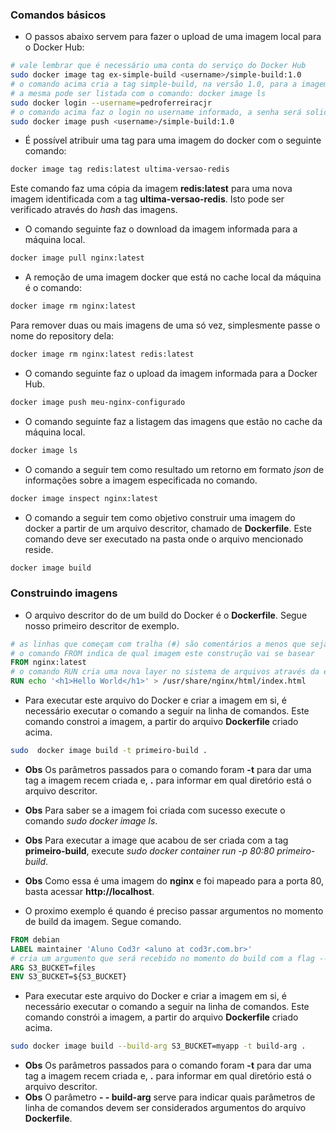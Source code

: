 ### Comandos básicos
 - O passos abaixo servem para fazer o upload de uma imagem local para o Docker Hub:
```bash
# vale lembrar que é necessário uma conta do serviço do Docker Hub
sudo docker image tag ex-simple-build <username>/simple-build:1.0
# o comando acima cria a tag simple-build, na versão 1.0, para a imagem ex-simple-build
# a mesma pode ser listada com o comando: docker image ls
sudo docker login --username=pedroferreiracjr
# o comando acima faz o login no username informado, a senha será solicitada
sudo docker image push <username>/simple-build:1.0
```

 - É possível atribuir uma tag para uma imagem do docker com o seguinte comando:
```bash
docker image tag redis:latest ultima-versao-redis
```
Este comando faz uma cópia da imagem **redis:latest** para uma nova imagem identificada com a tag **ultima-versao-redis**. Isto pode ser verificado através do *hash* das imagens.

 - O comando seguinte faz o download da imagem informada para a máquina local.
```bash
docker image pull nginx:latest
```

 - A remoção de uma imagem docker que está no cache local da máquina é o comando:
```bash
docker image rm nginx:latest
```
Para remover duas ou mais imagens de uma só vez, simplesmente passe o nome do repository dela:
```bash
docker image rm nginx:latest redis:latest
```

 - O comando seguinte faz o upload da imagem informada para a Docker Hub.
```bash
docker image push meu-nginx-configurado
```

 - O comando seguinte faz a listagem das imagens que estão no cache da máquina local.
```bash
docker image ls
```

 - O comando a seguir tem como resultado um retorno em formato *json* de informações sobre a imagem especificada no comando.
```bash
docker image inspect nginx:latest
```

 - O comando a seguir tem como objetivo construir uma imagem do docker a partir de um arquivo descritor, chamado de **Dockerfile**. Este comando deve ser executado na pasta onde o arquivo mencionado reside.
```bash
docker image build
```

### Construindo imagens
 - O arquivo descritor do de um build do Docker é o **Dockerfile**. Segue nosso primeiro descritor de exemplo.
```dockerfile
# as linhas que começam com tralha (#) são comentários a menos que seja uma diretiva válida do docker
# o comando FROM indica de qual imagem este construção vai se basear
FROM nginx:latest
# o comando RUN cria uma nova layer no sistema de arquivos através da execução do comando informado
RUN echo '<h1>Hello World</h1>' > /usr/share/nginx/html/index.html
```
 - Para executar este arquivo do Docker e criar a imagem em si, é necessário executar o comando a seguir na linha de comandos. Este comando constroi a imagem, a partir do arquivo **Dockerfile** criado acima.
```bash
sudo  docker image build -t primeiro-build .
```
 - **Obs** Os parâmetros passados para o comando foram **-t** para dar uma tag a imagem recem criada e, **.** para informar em qual diretório está o arquivo descritor.
 - **Obs** Para saber se a imagem foi criada com sucesso execute o comando *sudo docker image ls*.
 - **Obs** Para executar a image que acabou de ser criada com a tag **primeiro-build**, execute *sudo docker container run -p 80:80 primeiro-build*.
 - **Obs** Como essa é uma imagem do **nginx** e foi mapeado para a porta 80, basta acessar **http://localhost**.

 - O proximo exemplo é quando é preciso passar argumentos no momento de build da imagem. Segue comando.
```dockerfile
FROM debian
LABEL maintainer 'Aluno Cod3r <aluno at cod3r.com.br>'
# cria um argumento que será recebido no momento do build com a flag --build-arg
ARG S3_BUCKET=files
ENV S3_BUCKET=${S3_BUCKET}
```
 - Para executar este arquivo do Docker e criar a imagem em si, é necessário executar o comando a seguir na linha de comandos. Este comando constrói a imagem, a partir do arquivo **Dockerfile** criado acima.
```bash
sudo docker image build --build-arg S3_BUCKET=myapp -t build-arg .
```
 - **Obs** Os parâmetros passados para o comando foram **-t** para dar uma tag a imagem recem criada e, **.** para informar em qual diretório está o arquivo descritor.
 - **Obs** O parâmetro **- - build-arg** serve para indicar quais parâmetros de linha de comandos devem ser considerados argumentos do arquivo **Dockerfile**.
